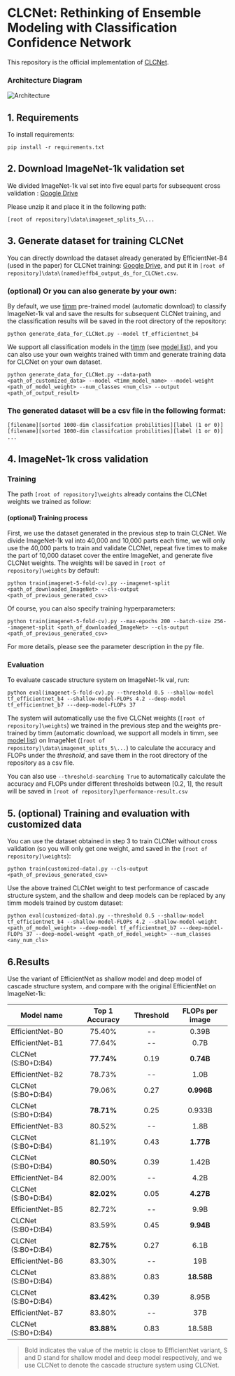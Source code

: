 # **CLCNet: Rethinking of Ensemble Modeling with Classification Confidence Network**

This repository is the official implementation of [CLCNet](https://arxiv.org/abs/2030.12345). 

### **Architecture Diagram**
![Architecture](https://github.com/yaoching0/CLCNet/blob/main/images/fig1-1.jpg)


## **1. Requirements**

To install requirements:

```setup
pip install -r requirements.txt
```
## **2. Download ImageNet-1k validation set**

We divided ImageNet-1k val set into five equal parts for subsequent cross validation : [Google Drive](https://drive.google.com/file/d/1dnFNH0LZfs_UpzDms5FBznupKph38pBV/view?usp=sharing)

Please unzip it and place it in the following path:

```ImageNet
[root of repository]\data\imagenet_splits_5\...
```

## **3. Generate dataset for training CLCNet**
You can directly download the dataset already generated by EfficientNet-B4 (used in the paper) for CLCNet training: [Google Drive](https://drive.google.com/file/d/1RGDtI0Y78muoAK6H7CcD2S1qElfDlplN/view?usp=sharing), and put it in `[root of repository]\data\(named)effb4_output_ds_for_CLCNet.csv`.


### (optional) Or you can also generate by your own:
By default, we use [timm](https://github.com/rwightman/pytorch-image-models) pre-trained model (automatic download) to classify ImageNet-1k val and save the results for subsequent CLCNet training, and the classification results will be saved in the root directory of the repository:

```generate CLCNet dataset
python generate_data_for_CLCNet.py --model tf_efficientnet_b4
```


We support all classification models in the [timm](https://github.com/rwightman/pytorch-image-models) (see [model list](https://github.com/rwightman/pytorch-image-models/blob/master/results/results-imagenet.csv)), and you can also use your own weights trained with timm and generate training data for CLCNet on your own dataset.


```generate customized CLCNet dataset
python generate_data_for_CLCNet.py --data-path <path_of_customized_data> --model <timm_model_name> --model-weight <path_of_model_weight> --num_classes <num_cls> --output <path_of_output_result>
```


### The generated dataset will be a csv file in the following format:

```dataset format
[filename][sorted 1000-dim classifcation probilities][label (1 or 0)] 
[filename][sorted 1000-dim classifcation probilities][label (1 or 0)] 
...
```

## **4. ImageNet-1k cross validation**

### Training
The path `[root of repository]\weights` already contains the CLCNet weights we trained as follow:

#### (optional) Training process
First, we use the dataset generated in the previous step to train CLCNet. We divide ImageNet-1k val into 40,000 and 10,000 parts each time, we will only use the 40,000 parts to train and validate CLCNet, repeat five times to make the part of 10,000 dataset cover the entire ImageNet, and generate five CLCNet weights. The weights will be saved in ```[root of repository]\weights``` by default:

```train
python train(imagenet-5-fold-cv).py --imagenet-split <path_of_downloaded_ImageNet> --cls-output <path_of_previous_generated_csv>
```

Of course, you can also specify training hyperparameters:

```train
python train(imagenet-5-fold-cv).py --max-epochs 200 --batch-size 256--imagenet-split <path_of_downloaded_ImageNet> --cls-output <path_of_previous_generated_csv>
```

For more details, please see the parameter description in the py file.

### Evaluation

To evaluate cascade structure system on ImageNet-1k val, run:


```eval
python eval(imagenet-5-fold-cv).py --threshold 0.5 --shallow-model tf_efficientnet_b4 --shallow-model-FLOPs 4.2 --deep-model tf_efficientnet_b7 ---deep-model-FLOPs 37
```

The system will automatically use the five CLCNet weights (`[root of repository]\weights`) we trained in the previous step and the weights pre-trained by timm (automatic download, we support all models in timm, see [model list](https://github.com/rwightman/pytorch-image-models/blob/master/results/results-imagenet.csv)) on ImageNet (`[root of repository]\data\imagenet_splits_5\...`) to calculate the accuracy and FLOPs under the _threshold_, and save them in the root directory of the repository as a csv file.

You can also use `--threshold-searching True` to automatically calculate the accuracy and FLOPs under different thresholds between [0.2, 1], the result will be saved in `[root of repository]\performance-result.csv`


## 5. (optional) Training and evaluation with customized data

You can use the dataset obtained in step 3 to train CLCNet without cross validation (so you will only get one weight, amd saved in the `[root of repository]\weights`):

```train
python train(customized-data).py --cls-output <path_of_previous_generated_csv>
```


Use the above trained CLCNet weight to test performance of cascade structure system, and the shallow and deep models can be replaced by any timm models trained by custom dataset:

```eval
python eval(customized-data).py --threshold 0.5 --shallow-model tf_efficientnet_b4 --shallow-model-FLOPs 4.2 --shallow-model-weight <path_of_model_weight> --deep-model tf_efficientnet_b7 ---deep-model-FLOPs 37 --deep-model-weight <path_of_model_weight> --num_classes <any_num_cls>
```

## **6.Results**

Use the variant of EfficientNet as shallow model and deep model of cascade structure system, and compare with the original EfficientNet on ImageNet-1k:


| Model name         | Top 1 Accuracy  |   Threshold    | FLOPs per image |
---|:--:|:--:|:--:|
| EfficientNet-B0    |     75.40%  |       --       |      0.39B      |
| EfficientNet-B1    |     77.64%  |       --       |      0.7B      |
| CLCNet (S:B0+D:B4)    |   **77.74%**   |       0.19      |    **0.74B**       |
| EfficientNet-B2    |     78.73%  |       --       |      1.0B      |
| CLCNet (S:B0+D:B4)    |   79.06%   |      0.27       |     **0.996B**       |
| CLCNet (S:B0+D:B4)    |    **78.71%**  |       0.25      |     0.933B       |
| EfficientNet-B3    |     80.52%  |       --       |      1.8B      |
| CLCNet (S:B0+D:B4)    |    81.19%  |       0.43      |    **1.77B**        |
| CLCNet (S:B0+D:B4)    |    **80.50%**  |     0.39        |    1.42B        |
| EfficientNet-B4    |     82.00%  |       --       |      4.2B      |
| CLCNet (S:B0+D:B4)    |   **82.02%**   |      0.05       |    **4.27B**       |
| EfficientNet-B5    |     82.72%  |       --       |      9.9B      |
| CLCNet (S:B0+D:B4)    |  83.59%   |      0.45       |     **9.94B**       |
| CLCNet (S:B0+D:B4)    |    **82.75%**  |      0.27       |    6.1B        |
| EfficientNet-B6    |     83.30%  |       --       |      19B      |
| CLCNet (S:B0+D:B4)    |   83.88%   |      0.83       |    **18.58B**        |
| CLCNet (S:B0+D:B4)    |    **83.42%**  |      0.39       |    8.95B        |
| EfficientNet-B7    |     83.80%  |       --       |      37B      |
| CLCNet (S:B0+D:B4)    |    **83.88%**  |     0.83        |   18.58B         |

> Bold indicates the value of the metric is close to EfficientNet variant, S and D stand for shallow model and deep model respectively, and we use CLCNet to denote the cascade structure system using CLCNet.

